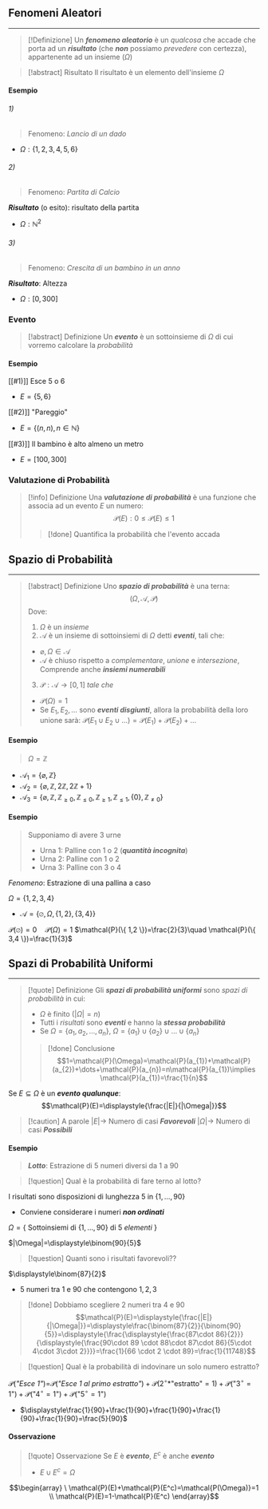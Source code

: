 ## Fenomeni Aleatori
---
>[!Definizione]
>Un ***fenomeno aleatorio*** è un *qualcosa* che accade che porta ad un ***risultato*** (che ***non*** possiamo *prevedere* con certezza), appartenente ad un insieme ($\Omega$)

>[!abstract] Risultato
>Il risultato è un elemento dell'insieme $\Omega$
#### Esempio
###### 1)

>Fenomeno: *Lancio di un dado*

- $\Omega:\{ 1,2,3,4,5,6 \}$

###### 2)

>Fenomeno: *Partita di Calcio*

***Risultato*** (o esito): risultato della partita
- $\Omega:\mathbb{N}^2$

###### 3)

>Fenomeno: *Crescita di un bambino in un anno*

***Risultato***: Altezza
- $\Omega:[0,300]$

### Evento
>[!abstract] Definizione
>Un ***evento*** è un sottoinsieme di $\Omega$ di cui vorremo calcolare la *probabilità*

#### Esempio
[[#1)]]
Esce $5$ o $6$
- $E=\{ 5,6 \}$

[[#2)]]
"Pareggio"
- $E=\{ (n,n),n \in \mathbb{N} \}$

[[#3)]]
Il bambino è alto almeno un metro
- $E=[100,300]$

### Valutazione di Probabilità
>[!info] Definizione
>Una ***valutazione di probabilità*** è una funzione che associa ad un evento $E$ un numero:
>$$\mathcal{P}(E): 0\leq\mathcal{P}(E)\leq 1$$
>>[!done] Quantifica la probabilità che l'evento accada

## Spazio di Probabilità
---
>[!abstract] Definizione
>Uno ***spazio di probabilità*** è una terna:
>$$(\Omega,\mathcal{A},\mathcal{P})$$
>Dove:
>1. $\Omega$ è un *insieme*
>2. $\mathcal{A}$ è un insieme di sottoinsiemi di $\Omega$ detti ***eventi***, tali che:
>	- $\varnothing,\Omega \in\mathcal{A}$
>	- $\mathcal{A}$ è chiuso rispetto a *complementare*, *unione* e *intersezione*, Comprende anche ***insiemi numerabili***
>3. $\mathcal{P}:\mathcal{A}\to[0,1]$ *tale che*
>	- $\mathcal{P}(\Omega)=1$
>	- Se $E_{1},E_{2},\dots$ sono ***eventi disgiunti***, allora la probabilità della loro unione sarà: $\mathcal{P}(E_{1}\cup E_{2}\cup\dots)=\mathcal{P}(E_{1})+\mathcal{P}(E_{2})+\dots$

#### Esempio
>$\Omega=\mathbb{Z}$

- $\mathcal{A}_{1}=\{ \varnothing,\mathbb{Z} \}$
- $\mathcal{A}_{2}=\{ \varnothing,\mathbb{Z},2\mathbb{Z},2\mathbb{Z}+1 \}$
- $\mathcal{A}_{3}=\{ \varnothing,\mathbb{Z},\mathbb{Z}_{\geq 0},\mathbb{Z}_{\leq 0},\mathbb{Z}_{\geq 1},\mathbb{Z}_{\leq 1},\{ 0 \},\mathbb{Z}_{\neq 0} \}$


#### Esempio
>Supponiamo di avere 3 urne
>- Urna $1$: Palline con $1$ o $2$ (***quantità incognita***)
>- Urna $2$: Palline con $1$ o $2$ 
>- Urna $3$: Palline con $3$ o $4$ 


*Fenomeno*: Estrazione di una pallina a caso

$\Omega=\{ 1,2,3,4 \}$
- $\mathcal{A}=\{ \varnothing,\Omega, \{ 1,2 \},\{ 3,4 \} \}$

$\mathcal{P}(\varnothing)=0 \quad \mathcal{P}(\Omega)=1$
$\mathcal{P}(\{ 1,2 \})=\frac{2}{3}\quad \mathcal{P}(\{ 3,4 \})=\frac{1}{3}$

## Spazi di Probabilità Uniformi
---
>[!quote] Definizione
>Gli ***spazi di probabilità uniformi*** sono *spazi di probabilità* in cui:
>- $\Omega$ è finito ($|\Omega|=n$)
>- Tutti i *risultati* sono ***eventi*** e hanno la ***stessa probabilità***
>- Se $\Omega=\{ a_{1},a_{2},\dots,a_{n} \}$, $\Omega=\{ a_{1} \}\cup \{ a_{2} \}\cup\dots\cup\{ a_{n} \}$
>>[!done] Conclusione
>>$$1=\mathcal{P}(\Omega)=\mathcal{P}(a_{1})+\mathcal{P}(a_{2})+\dots+\mathcal{P}(a_{n})=n\mathcal{P}(a_{1})\implies \mathcal{P}(a_{1})=\frac{1}{n}$$

Se $E\subseteq \Omega$ è un ***evento qualunque***:
$$\mathcal{P}(E)=\displaystyle{\frac{|E|}{|\Omega|}}$$
>[!caution] A parole
>$|E|\to$ Numero di casi ***Favorevoli***
>$|\Omega|\to$ Numero di casi ***Possibili***

#### Esempio
>***Lotto***: Estrazione di $5$ numeri diversi da $1$ a $90$

>[!question] Qual è la probabilità di fare terno al lotto?

I risultati sono disposizioni di lunghezza $5$ in $\{ 1,\dots,90 \}$

- Conviene considerare i numeri ***non ordinati***

$\Omega=\{$ Sottoinsiemi di $\{ 1,\dots,90 \}$ di $5$ *elementi* $\}$

$|\Omega|=\displaystyle\binom{90}{5}$

>[!question] Quanti sono i risultati favorevoli??

$\displaystyle\binom{87}{2}$
- $5$ numeri tra $1$ e $90$ che contengono $1,2,3$
>[!done] Dobbiamo scegliere 2 numeri tra $4$ e $90$
>$$\mathcal{P}(E)=\displaystyle{\frac{|E|}{|\Omega|}}=\displaystyle\frac{\binom{87}{2}}{\binom{90}{5}}=\displaystyle{\frac{\displaystyle{\frac{87\cdot 86}{2}}}{\displaystyle{\frac{90\cdot 89 \cdot 88\cdot 87\cdot 86}{5\cdot 4\cdot 3\cdot 2}}}}=\frac{1}{66 \cdot 2 \cdot 89}=\frac{1}{11748}$$


>[!question] Qual è la probabilità di indovinare un solo numero estratto?

$\mathcal{P}($*"Esce 1"*$)$=$\mathcal{P}($*"Esce 1 al primo estratto"*$)+\mathcal{P}(2^\circ$*"estratto"$=1)+\mathcal{P}($"$3^\circ=1$"$)+\mathcal{P}($"$4^\circ=1$"$)+\mathcal{P}($"$5^\circ=1$"$)$
- $\displaystyle\frac{1}{90}+\frac{1}{90}+\frac{1}{90}+\frac{1}{90}+\frac{1}{90}=\frac{5}{90}$

#### Osservazione
>[!quote] Osservazione
>Se $E$ è ***evento***, $E^c$ è anche ***evento***
>- $E\cup E^c=\Omega$


$$\begin{array}
\ \mathcal{P}(E)+\mathcal{P}(E^c)=\mathcal{P(\Omega)}=1 \\
\mathcal{P}(E)=1-\mathcal{P}(E^c)
\end{array}$$